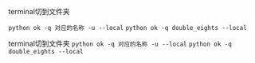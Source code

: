 terminal切到文件夹

`python ok -q 对应的名称 -u --local`
`python ok -q double_eights --local`

terminal切到文件夹
`python ok -q 对应的名称 -u --local`
`python ok -q double_eights --local`